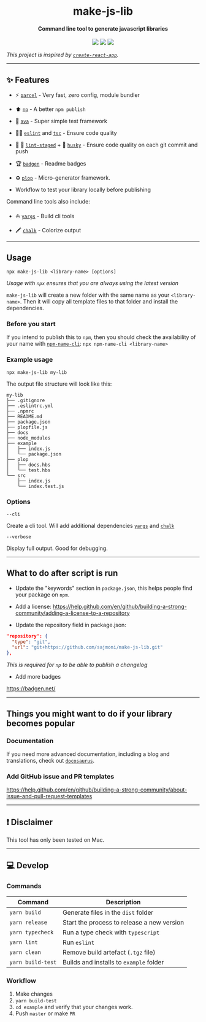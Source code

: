 <h1 align="center">
  make-js-lib
</h1>
<h4 align="center">
  Command line tool to generate javascript libraries
</h4>

<div align="center">
  <img src="https://badgen.net/npm/v/make-js-lib?icon=npm" />
  <img src="https://badgen.net/npm/dw/make-js-lib?icon=npm" />
  <img src="https://badgen.net/github/last-commit/sajmoni/make-js-lib?icon=github" />
</div>

*This project is inspired by [`create-react-app`](https://github.com/facebook/create-react-app).*

---

## :sparkles: Features

 - :zap: [`parcel`](https://github.com/parcel-bundler/parcel) - Very fast, zero config, module bundler

 - :arrow_up: [`np`](https://github.com/sindresorhus/np) - A better `npm publish`

 - :straight_ruler: [`ava`](https://github.com/avajs/ava) - Super simple test framework

 - :policeman: [`eslint`](https://github.com/eslint/eslint) and [`tsc`](https://github.com/microsoft/TypeScript) - Ensure code quality

 - :no_entry_sign: :poop: [`lint-staged`](https://github.com/okonet/lint-staged) + :dog: [`husky`](https://github.com/typicode/husky) - Ensure code quality on each git commit and push

 - :trophy: [`badgen`](https://github.com/badgen/badgen.net) - Readme badges

 - :recycle: [`plop`](https://github.com/plopjs/plop) - Micro-generator framework.

 - Workflow to test your library locally before publishing

Command line tools also include:

 - :boat: [`yargs`](https://github.com/yargs/yargs) - Build cli tools

 - :crayon: [`chalk`](https://github.com/chalk/chalk) - Colorize output

---

## Usage

```
npx make-js-lib <library-name> [options]
```

_Usage with `npx` ensures that you are always using the latest version_

`make-js-lib` will create a new folder with the same name as your `<library-name>`. Then it will copy all template files to that folder and install the dependencies.

### Before you start

If you intend to publish this to `npm`, then you should check the availability of your name with [`npm-name-cli`](https://github.com/sindresorhus/npm-name-cli): `npx npm-name-cli <library-name>`

### Example usage

```
npx make-js-lib my-lib
```

The output file structure will look like this:

```
my-lib
├── .gitignore
├── .eslintrc.yml
├── .npmrc
├── README.md
├── package.json
├── plopfile.js
├── docs
├── node_modules
├── example
│   ├── index.js
│   └── package.json
├── plop
│   ├── docs.hbs
│   └── test.hbs
└── src
    ├── index.js
    └── index.test.js
```

### Options

`--cli`

Create a cli tool. Will add additional dependencies [`yargs`](https://github.com/yargs/yargs) and [`chalk`](https://github.com/chalk/chalk)

`--verbose`

Display full output. Good for debugging.

---

## What to do after script is run

 - Update the "keywords" section in `package.json`, this helps people find your package on `npm`.

 - Add a license: https://help.github.com/en/github/building-a-strong-community/adding-a-license-to-a-repository

 - Update the repository field in package.json:

```json
"repository": {
  "type": "git",
  "url": "git+https://github.com/sajmoni/make-js-lib.git"
},
```

_This is required for `np` to be able to publish a changelog_

 - Add more badges

https://badgen.net/

---

## Things you might want to do if your library becomes popular

### Documentation

If you need more advanced documentation, including a blog and translations, check out [`docosaurus`](https://github.com/facebook/docusaurus).

### Add GitHub issue and PR templates

https://help.github.com/en/github/building-a-strong-community/about-issue-and-pull-request-templates

---

## :exclamation: Disclaimer

This tool has only been tested on Mac.

---

## :computer: Develop

### Commands

Command | Description
------- | -----------
`yarn build` | Generate files in the `dist` folder
`yarn release` | Start the process to release a new version
`yarn typecheck` | Run a type check with `typescript`
`yarn lint` | Run `eslint`
`yarn clean` | Remove build artefact (`.tgz` file)
`yarn build-test` | Builds and installs to `example` folder

### Workflow

1. Make changes
2. `yarn build-test`
3. `cd example` and verify that your changes work.
4. Push `master` or make `PR`
